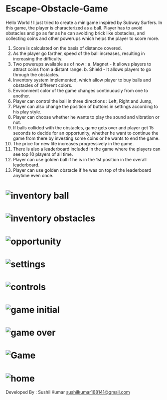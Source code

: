 # Escape-Obstacle-Game
Hello World ! I just tried to create a minigame inspired by Subway Surfers. 
In this game, the player  is characterized as a ball. Player has  to  avoid  obstacles and go as far as he can avoiding brick like obstacles, and collecting  coins and other  powerups  which helps the  player  to score more.
1. Score  is calculated on the  basis of distance covered.
2. As the player go farther, speed of the ball  increases, resulting  in increasing the difficulty.
3. Two  powerups available as of  now : 
    a. Magnet - It allows players to attract coins from a distant range.
    b. Shield - It allows players to go through the  obstacles.
4. Inventory system implemented,  which allow  player to buy balls and obstacles of  different colors.
5. Environment color of the  game changes continuously from one to another.
6. Player  can  control  the ball in three directions : Left,  Right and  Jump,
7. Player can also change the position of buttons  in settings according to his  play style.
8. Player can choose  whether he wants to  play the  sound and vibration  or not.
9. If balls collided with  the obstacles, game gets over and player  get 15 seconds to  decide for  an opportunity,  whether he want to  continue the game from there by investing some coins or he  wants to  end  the game. 
10. The  price  for new life  increases progressively in  the  game.
11. There is also a leaderboard  included  in the game where the players can see top 10 players  of all time.
12. Player can use golden ball if he is in  the  1st  position  in  the  overall leaderboard.
13. Player can use  golden  obstacle if he was on top of the leaderboard anytime even  once.

# ![inventory ball](https://user-images.githubusercontent.com/41999180/124603750-e5a9e500-de87-11eb-8837-b1f9c4f55792.jpg)
# ![inventory obstacles](https://user-images.githubusercontent.com/41999180/124603759-e6db1200-de87-11eb-8a41-2c6ba4812228.jpg)
# ![opportunity](https://user-images.githubusercontent.com/41999180/124603761-e773a880-de87-11eb-9de9-e22cc20df3d9.jpg)
# ![settings](https://user-images.githubusercontent.com/41999180/124603765-e80c3f00-de87-11eb-965f-982301a834a0.jpg)
# ![controls](https://user-images.githubusercontent.com/41999180/124603768-e80c3f00-de87-11eb-82e7-75f5c3c0fb53.jpg)
# ![game initial](https://user-images.githubusercontent.com/41999180/124603769-e8a4d580-de87-11eb-8505-8cd31770adbf.jpg)
# ![game over](https://user-images.githubusercontent.com/41999180/124603772-e93d6c00-de87-11eb-95dc-1ba5fd18a0f5.jpg)
# ![Game](https://user-images.githubusercontent.com/41999180/124603773-e93d6c00-de87-11eb-93b1-4c29619cbec1.jpg)
# ![home](https://user-images.githubusercontent.com/41999180/124603775-e9d60280-de87-11eb-9aac-c5228e05fd94.jpg)


Developed By : Sushil Kumar 
sushilkumar168141@gmail.com
